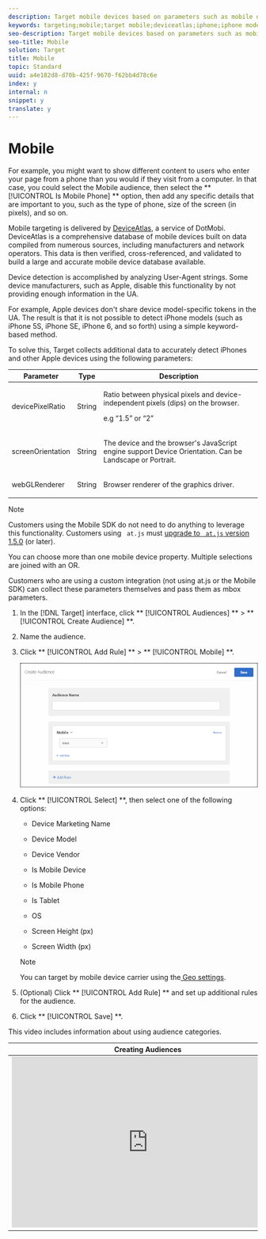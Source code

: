 ```yaml
---
description: Target mobile devices based on parameters such as mobile device, type of device, device vendor, screen dimensions (by pixels), and more.
keywords: targeting;mobile;target mobile;deviceatlas;iphone;iphone models;device atlas;displaywidth;display width;display height;type of device;displayheight;phone;tablet;device model
seo-description: Target mobile devices based on parameters such as mobile device, type of device, device vendor, screen dimensions (by pixels), and more.
seo-title: Mobile
solution: Target
title: Mobile
topic: Standard
uuid: a4e182d8-d70b-425f-9670-f62bb4d78c6e
index: y
internal: n
snippet: y
translate: y
---
```


# Mobile

For example, you might want to show different content to users who enter your page from a phone than you would if they visit from a computer. In that case, you could select the Mobile audience, then select the ** [!UICONTROL  Is Mobile Phone] ** option, then add any specific details that are important to you, such as the type of phone, size of the screen (in pixels), and so on. 

Mobile targeting is delivered by [ DeviceAtlas](https://deviceatlas.com/device-data/user-agent-tester), a service of DotMobi. DeviceAtlas is a comprehensive database of mobile devices built on data compiled from numerous sources, including manufacturers and network operators. This data is then verified, cross-referenced, and validated to build a large and accurate mobile device database available. 

Device detection is accomplished by analyzing User-Agent strings. Some device manufacturers, such as Apple, disable this functionality by not providing enough information in the UA. 

For example, Apple devices don't share device model-specific tokens in the UA. The result is that it is not possible to detect iPhone models (such as iPhone 5S, iPhone SE, iPhone 6, and so forth) using a simple keyword-based method. 

To solve this, Target collects additional data to accurately detect iPhones and other Apple devices using the following parameters: 



<table id="table_6349A969CE7249E8BCF70CB6625DCA1A"> 
 <thead> 
  <tr> 
   <th colname="col1" class="entry"> Parameter </th> 
   <th colname="col2" class="entry"> Type </th> 
   <th colname="col3" class="entry"> Description </th> 
  </tr>
 </thead>
 <tbody> 
  <tr> 
   <td colname="col1"> <p>devicePixelRatio </p> </td> 
   <td colname="col2"> <p>String </p> </td> 
   <td colname="col3"> <p>Ratio between physical pixels and device-independent pixels (dips) on the browser. </p> <p>e.g “1.5” or “2” </p> </td> 
  </tr> 
  <tr> 
   <td colname="col1"> <p>screenOrientation </p> </td> 
   <td colname="col2"> <p>String </p> </td> 
   <td colname="col3"> <p>The device and the browser's JavaScript engine support Device Orientation. Can be Landscape or Portrait. </p> </td> 
  </tr> 
  <tr> 
   <td colname="col1"> <p>webGLRenderer </p> </td> 
   <td colname="col2"> <p>String </p> </td> 
   <td colname="col3"> <p>Browser renderer of the graphics driver. </p> </td> 
  </tr> 
 </tbody> 
</table>


>[!NOTE]
>
>Customers using the Mobile SDK do not need to do anything to leverage this functionality. Customers using ` at.js` must [upgrade to ` at.js` version 1.5.0](../../../c_seting_up_target/c_implementing_target/c_target-atjs-implementation/r_target-atjs-versions.md#reference_DBB5EDB79EC44E558F9E08D4774A0F7A) (or later). 



You can choose more than one mobile device property. Multiple selections are joined with an OR. 

Customers who are using a custom integration (not using at.js or the Mobile SDK) can collect these parameters themselves and pass them as mbox parameters. 


1. In the [!DNL  Target] interface, click ** [!UICONTROL  Audiences] ** > ** [!UICONTROL  Create Audience] **. 

1. Name the audience. 

1. Click ** [!UICONTROL  Add Rule] ** > ** [!UICONTROL  Mobile] **. 

   ![](../../../assets/target_mobile.png) 

1. Click ** [!UICONTROL  Select] **, then select one of the following options: 


    * Device Marketing Name 

    * Device Model 

    * Device Vendor 

    * Is Mobile Device 

    * Is Mobile Phone 

    * Is Tablet 

    * OS 

    * Screen Height (px) 

    * Screen Width (px) 




   >[!NOTE]
   >
   >You can target by mobile device carrier using the[ Geo settings](../../../c_target/c_audiences/c_target_rules/c_geo.md#concept_5B4D99DE685348FB877929EE0F942670). 


1. (Optional) Click ** [!UICONTROL  Add Rule] ** and set up additional rules for the audience. 

1. Click ** [!UICONTROL  Save] **. 



This video includes information about using audience categories. 

<table id="table_A3A70CC0C9F54131BB9F098B4DA8C9D6"> 
 <thead> 
  <tr> 
   <th class="entry" colspan="2"> Creating Audiences </th> 
   <th colname="col3" class="entry"> 9:58 </th> 
  </tr>
 </thead>
 <tbody> 
  <tr> 
   <td colspan="2"> 
    <div width="550" class="video-iframe"> 
     <iframe src="https://www.youtube.com/embed/wV9lVTSOxMk/" frameborder="0" webkitallowfullscreen="true" mozallowfullscreen="true" oallowfullscreen="true" msallowfullscreen="true" allowfullscreen="allowfullscreen" scrolling="no" width="550" height="345">https://www.youtube.com/embed/wV9lVTSOxMk/</iframe>
    </div> </td> 
   <td colname="col3"> <p> 
     <ul id="ul_FF4FEC7BC7A34461BAA54FBE18A8E63B"> 
      <li id="li_7D6D4CB2E771430F84D2B658F8611532">Create audiences </li> 
      <li id="li_8529CB01E80B4C89B74287882AE0DA9D">Define audience categories </li> 
     </ul> </p> </td> 
  </tr> 
 </tbody> 
</table>

